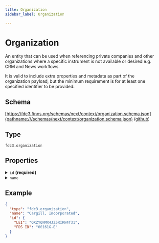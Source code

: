 ```yaml
---
title: Organization
sidebar_label: Organization

---
```


# Organization

An entity that can be used when referencing private companies and other organizations where a specific instrument is not available or desired e.g. CRM and News workflows.

It is valid to include extra properties and metadata as part of the organization payload, but the minimum requirement is for at least one specified identifier to be provided.

## Schema

[https://fdc3.finos.org/schemas/next/context/organization.schema.json](pathname:///schemas/next/context/organization.schema.json) ([github](https://github.com/finos/FDC3/tree/main/packages/fdc3-context/schemas/context/organization.schema.json))

## Type

`fdc3.organization`

## Properties

<details>
  <summary><code>id</code> <strong>(required)</strong></summary>

**type**: `object`

**Subproperties:**

<details>
  <summary><code>LEI</code></summary>

**type**: `string`

The Legal Entity Identifier (LEI) is a 20-character, alpha-numeric code based on the ISO 17442 standard developed by the International Organization for Standardization (ISO). It connects to key reference information that enables clear and unique identification of legal entities participating in financial transactions.

</details>

<details>
  <summary><code>PERMID</code></summary>

**type**: `string`

Refinitiv Permanent Identifiers, or PermID for the organization

</details>

<details>
  <summary><code>FDS_ID</code></summary>

**type**: `string`

FactSet Permanent Identifier representing the organization

</details>

Identifiers for the organization, at least one must be provided.

</details>

<details>
  <summary><code>name</code></summary>

**type**: `string`

An optional human-readable name of the organization

</details>

## Example

```json
{
  "type": "fdc3.organization",
  "name": "Cargill, Incorporated",
  "id": {
    "LEI": "QXZYQNMR4JZ5RIRN4T31",
    "FDS_ID": "00161G-E"
  }
}
```

